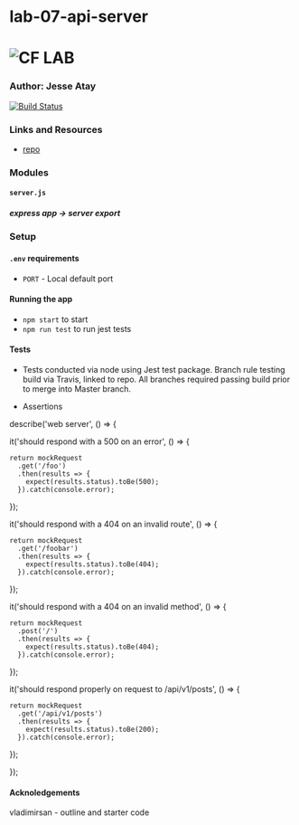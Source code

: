# lab-07-api-server

![CF](http://i.imgur.com/7v5ASc8.png) LAB
=================================================

### Author: Jesse Atay

[![Build Status](https://travis-ci.org/jaatay/lab04.svg?branch=master)](https://travis-ci.org/jaatay/lab04)

### Links and Resources
* [repo](https://github.com/jaatay/lab04)


### Modules
#### `server.js`
##### express app -> server export


### Setup
#### `.env` requirements
* `PORT` - Local default port

#### Running the app
* `npm start` to start
* `npm run test` to run jest tests

#### Tests
* Tests conducted via node using Jest test package. Branch rule testing build via Travis, linked to repo. All branches required passing build prior to merge into Master branch.

* Assertions

describe('web server', () => {

  it('should respond with a 500 on an error', () => {

    return mockRequest
      .get('/foo')
      .then(results => {
        expect(results.status).toBe(500);
      }).catch(console.error);

  });
  
  it('should respond with a 404 on an invalid route', () => {

    return mockRequest
      .get('/foobar')
      .then(results => {
        expect(results.status).toBe(404);
      }).catch(console.error);

  });

  it('should respond with a 404 on an invalid method', () => {

    return mockRequest
      .post('/')
      .then(results => {
        expect(results.status).toBe(404);
      }).catch(console.error);

  });

  it('should respond properly on request to /api/v1/posts', () => {

    return mockRequest
      .get('/api/v1/posts')
      .then(results => {
        expect(results.status).toBe(200);
      }).catch(console.error);

  });

});

#### Acknoledgements
vladimirsan - outline and starter code